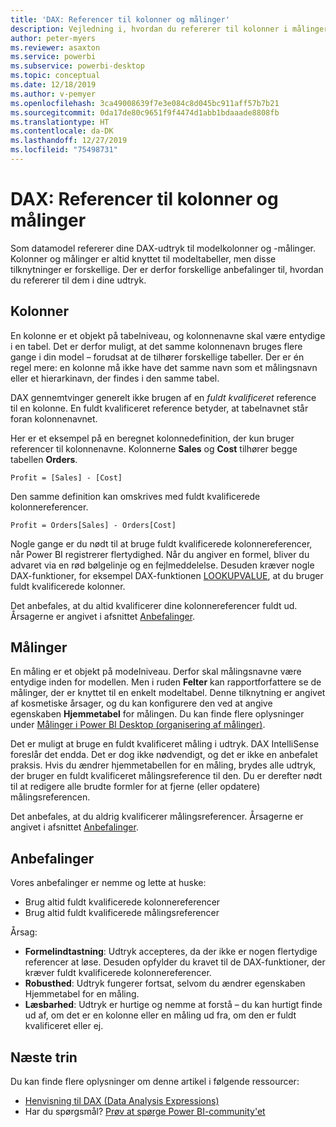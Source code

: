 ```yaml
---
title: 'DAX: Referencer til kolonner og målinger'
description: Vejledning i, hvordan du refererer til kolonner i målinger i dine DAX-udtryk.
author: peter-myers
ms.reviewer: asaxton
ms.service: powerbi
ms.subservice: powerbi-desktop
ms.topic: conceptual
ms.date: 12/18/2019
ms.author: v-pemyer
ms.openlocfilehash: 3ca49008639f7e3e084c8d045bc911aff57b7b21
ms.sourcegitcommit: 0da17de80c9651f9f4474d1abb1bdaaade8808fb
ms.translationtype: HT
ms.contentlocale: da-DK
ms.lasthandoff: 12/27/2019
ms.locfileid: "75498731"
---
```

# <a name="dax-column-and-measure-references"></a>DAX: Referencer til kolonner og målinger

Som datamodel refererer dine DAX-udtryk til modelkolonner og -målinger. Kolonner og målinger er altid knyttet til modeltabeller, men disse tilknytninger er forskellige. Der er derfor forskellige anbefalinger til, hvordan du refererer til dem i dine udtryk.

## <a name="columns"></a>Kolonner

En kolonne er et objekt på tabelniveau, og kolonnenavne skal være entydige i en tabel. Det er derfor muligt, at det samme kolonnenavn bruges flere gange i din model – forudsat at de tilhører forskellige tabeller. Der er én regel mere: en kolonne må ikke have det samme navn som et målingsnavn eller et hierarkinavn, der findes i den samme tabel.

DAX gennemtvinger generelt ikke brugen af en _fuldt kvalificeret_ reference til en kolonne. En fuldt kvalificeret reference betyder, at tabelnavnet står foran kolonnenavnet.

Her er et eksempel på en beregnet kolonnedefinition, der kun bruger referencer til kolonnenavne. Kolonnerne **Sales** og **Cost** tilhører begge tabellen **Orders**.

```dax
Profit = [Sales] - [Cost]
```

Den samme definition kan omskrives med fuldt kvalificerede kolonnereferencer.

```dax
Profit = Orders[Sales] - Orders[Cost]
```

Nogle gange er du nødt til at bruge fuldt kvalificerede kolonnereferencer, når Power BI registrerer flertydighed. Når du angiver en formel, bliver du advaret via en rød bølgelinje og en fejlmeddelelse. Desuden kræver nogle DAX-funktioner, for eksempel DAX-funktionen [LOOKUPVALUE](/dax/lookupvalue-function-dax), at du bruger fuldt kvalificerede kolonner.

Det anbefales, at du altid kvalificerer dine kolonnereferencer fuldt ud. Årsagerne er angivet i afsnittet [Anbefalinger](#recommendations).

## <a name="measures"></a>Målinger

En måling er et objekt på modelniveau. Derfor skal målingsnavne være entydige inden for modellen. Men i ruden **Felter** kan rapportforfattere se de målinger, der er knyttet til en enkelt modeltabel. Denne tilknytning er angivet af kosmetiske årsager, og du kan konfigurere den ved at angive egenskaben **Hjemmetabel** for målingen. Du kan finde flere oplysninger under [Målinger i Power BI Desktop (organisering af målinger)](../desktop-measures.md#organizing-your-measures).

Det er muligt at bruge en fuldt kvalificeret måling i udtryk. DAX IntelliSense foreslår det endda. Det er dog ikke nødvendigt, og det er ikke en anbefalet praksis. Hvis du ændrer hjemmetabellen for en måling, brydes alle udtryk, der bruger en fuldt kvalificeret målingsreference til den. Du er derefter nødt til at redigere alle brudte formler for at fjerne (eller opdatere) målingsreferencen.

Det anbefales, at du aldrig kvalificerer målingsreferencer. Årsagerne er angivet i afsnittet [Anbefalinger](#recommendations).

## <a name="recommendations"></a>Anbefalinger

Vores anbefalinger er nemme og lette at huske:

- Brug altid fuldt kvalificerede kolonnereferencer
- Brug altid fuldt kvalificerede målingsreferencer

Årsag:

- **Formelindtastning**: Udtryk accepteres, da der ikke er nogen flertydige referencer at løse. Desuden opfylder du kravet til de DAX-funktioner, der kræver fuldt kvalificerede kolonnereferencer.
- **Robusthed**: Udtryk fungerer fortsat, selvom du ændrer egenskaben Hjemmetabel for en måling.
- **Læsbarhed**: Udtryk er hurtige og nemme at forstå – du kan hurtigt finde ud af, om det er en kolonne eller en måling ud fra, om den er fuldt kvalificeret eller ej.

## <a name="next-steps"></a>Næste trin

Du kan finde flere oplysninger om denne artikel i følgende ressourcer:

- [Henvisning til DAX (Data Analysis Expressions)](/dax/)
- Har du spørgsmål? [Prøv at spørge Power BI-community'et](https://community.powerbi.com/)
